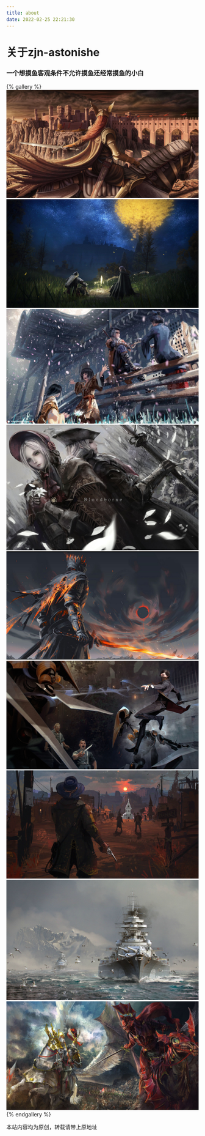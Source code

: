 ```yaml
---
title: about
date: 2022-02-25 22:21:30
---
```


# 关于zjn-astonishe
### 一个想摸鱼客观条件不允许摸鱼还经常摸鱼的小白


{% gallery %}
![](https://github.com/zjn-astonishe/CDN/blob/main/picture/1151248.jpg?raw=true)
![](https://github.com/zjn-astonishe/CDN/blob/main/picture/1214933.jpg?raw=true)
![](https://github.com/zjn-astonishe/CDN/blob/main/picture/1003875.jpg?raw=true)
![](https://github.com/zjn-astonishe/CDN/blob/main/picture/916448.jpg?raw=true)
![](https://github.com/zjn-astonishe/CDN/blob/main/picture/698414.jpg?raw=true)
![](https://github.com/zjn-astonishe/CDN/blob/main/picture/1079444.jpg?raw=true)
![](https://github.com/zjn-astonishe/CDN/blob/main/picture/980647.jpg?raw=true)
![](https://github.com/zjn-astonishe/CDN/blob/main/picture/652225.jpg?raw=true)
![](https://github.com/zjn-astonishe/CDN/blob/main/picture/958212.jpg?raw=true)
{% endgallery %}

本站内容均为原创，转载请带上原地址